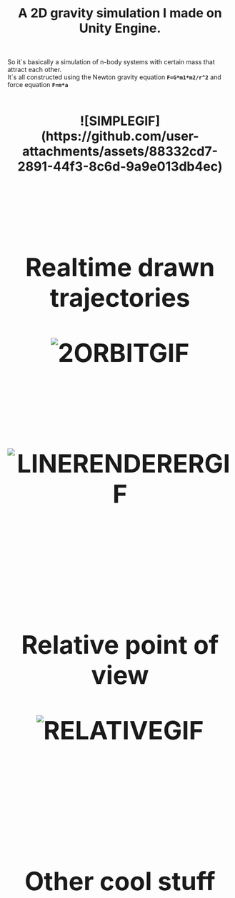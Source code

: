 
<h1 align="center"><b>A 2D gravity simulation I made on Unity Engine. </b></h1>
<br>  

So it´s basically a simulation of n-body systems with certain mass that attract each other. 
<br>
It´s all constructed using the Newton gravity equation **`F=G*m1*m2/r^2`** and force equation **`F=m*a`**
<br><br>

<h1 align="center"><b>
![SIMPLEGIF](https://github.com/user-attachments/assets/88332cd7-2891-44f3-8c6d-9a9e013db4ec)

<br><br>

<h1 align="center"><b>Realtime drawn trajectories </b>
<br>
    
![2ORBITGIF](https://github.com/user-attachments/assets/2bdc295d-acd5-4498-8c37-0568ddfb9996)

<br>

![LINERENDERERGIF](https://github.com/user-attachments/assets/98c9ff68-ba5e-491c-9e83-41bbc4d966a8)

<br><br>
<h1 align="center"><b>Relative point of view </b>
<br>
    
![RELATIVEGIF](https://github.com/user-attachments/assets/52d20932-0179-43ca-9b20-c219d9be0f3a)

<br><br>
<h1 align="center"><b>Other cool stuff </b>
<br>


